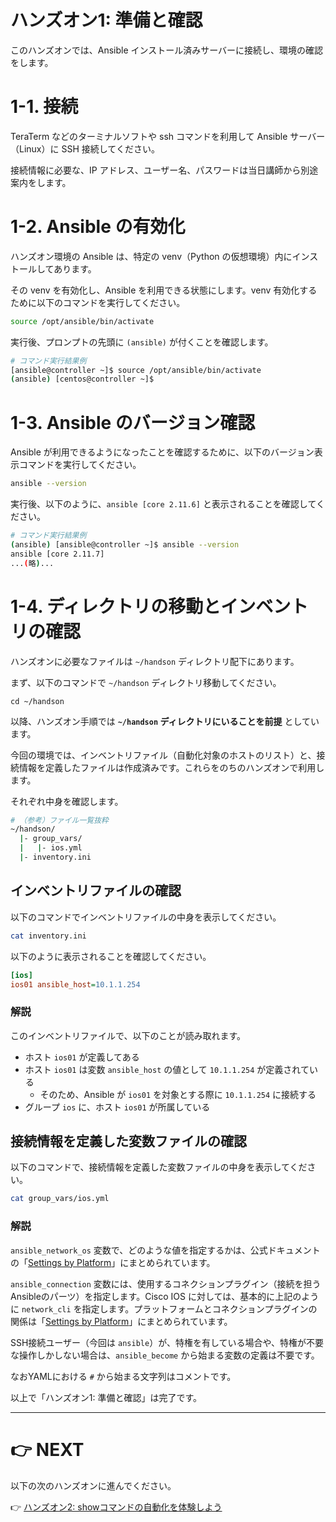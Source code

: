 # ハンズオン1: 準備と確認

このハンズオンでは、Ansible インストール済みサーバーに接続し、環境の確認をします。

# 1-1. 接続

TeraTerm などのターミナルソフトや ssh コマンドを利用して Ansible サーバー（Linux）に SSH 接続してください。

接続情報に必要な、IP アドレス、ユーザー名、パスワードは当日講師から別途案内をします。

# 1-2. Ansible の有効化

ハンズオン環境の Ansible は、特定の venv（Python の仮想環境）内にインストールしてあります。

その venv を有効化し、Ansible を利用できる状態にします。venv 有効化するために以下のコマンドを実行してください。

```bash
source /opt/ansible/bin/activate
```

実行後、プロンプトの先頭に `(ansible)` が付くことを確認します。

```bash
# コマンド実行結果例
[ansible@controller ~]$ source /opt/ansible/bin/activate
(ansible) [centos@controller ~]$ 
```

# 1-3.  Ansible のバージョン確認

Ansible が利用できるようになったことを確認するために、以下のバージョン表示コマンドを実行してください。

```bash
ansible --version
```

実行後、以下のように、`ansible [core 2.11.6]` と表示されることを確認してください。

```bash
# コマンド実行結果例
(ansible) [ansible@controller ~]$ ansible --version
ansible [core 2.11.7]
...(略)...
```

# 1-4. ディレクトリの移動とインベントリの確認

ハンズオンに必要なファイルは `~/handson` ディレクトリ配下にあります。

まず、以下のコマンドで `~/handson` ディレクトリ移動してください。

```
cd ~/handson
```

以降、ハンズオン手順では **`~/handson` ディレクトリにいることを前提** としています。

今回の環境では、インベントリファイル（自動化対象のホストのリスト）と、接続情報を定義したファイルは作成済みです。これらをのちのハンズオンで利用します。

それぞれ中身を確認します。

```bash
# （参考）ファイル一覧抜粋
~/handson/
  |- group_vars/
  |   |- ios.yml
  |- inventory.ini
```

## インベントリファイルの確認

以下のコマンドでインベントリファイルの中身を表示してください。

```bash
cat inventory.ini
```

以下のように表示されることを確認してください。

```ini
[ios]
ios01 ansible_host=10.1.1.254 
```

### 解説
このインベントリファイルで、以下のことが読み取れます。

- ホスト `ios01` が定義してある
- ホスト `ios01` は変数 `ansible_host` の値として `10.1.1.254` が定義されている
  - そのため、Ansible が `ios01` を対象とする際に `10.1.1.254` に接続する
- グループ `ios` に、ホスト `ios01` が所属している


## 接続情報を定義した変数ファイルの確認

以下のコマンドで、接続情報を定義した変数ファイルの中身を表示してください。

```bash
cat group_vars/ios.yml
```

### 解説

`ansible_network_os` 変数で、どのような値を指定するかは、公式ドキュメントの「[Settings by Platform](https://docs.ansible.com/ansible/latest/network/user_guide/platform_index.html#settings-by-platform)」にまとめられています。

`ansible_connection` 変数には、使用するコネクションプラグイン（接続を担うAnsibleのパーツ）を指定します。Cisco IOS に対しては、基本的に上記のように `network_cli` を指定します。プラットフォームとコネクションプラグインの関係は「[Settings by Platform](https://docs.ansible.com/ansible/latest/network/user_guide/platform_index.html#settings-by-platform)」にまとめられています。

SSH接続ユーザー（今回は `ansible`）が、特権を有している場合や、特権が不要な操作しかしない場合は、`ansible_become` から始まる変数の定義は不要です。

なおYAMLにおける `#` から始まる文字列はコメントです。

以上で「ハンズオン1: 準備と確認」は完了です。

---

# 👉 NEXT

以下の次のハンズオンに進んでください。

👉 [ハンズオン2: showコマンドの自動化を体験しよう](./handson2.md)
